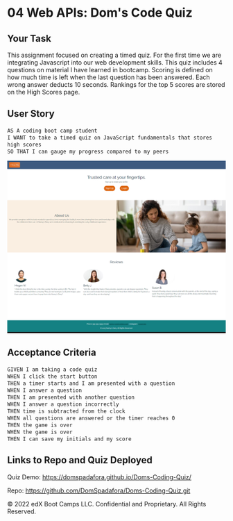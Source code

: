# 04 Web APIs: Dom's Code Quiz

## Your Task

This assignment focused on creating a timed quiz. For the first time we are integrating Javascript into our web development skills. This quiz includes 4 questions on material I have learned in bootcamp. Scoring is defined on how much time is left when the last question has been answered. Each wrong answer deducts 10 seconds. Rankings for the top 5 scores are stored on the High Scores page. 

## User Story

```
AS A coding boot camp student
I WANT to take a timed quiz on JavaScript fundamentals that stores high scores
SO THAT I can gauge my progress compared to my peers
```
![Final Product](./assets/images/NannysDiary.PNG)

## Acceptance Criteria

```
GIVEN I am taking a code quiz
WHEN I click the start button
THEN a timer starts and I am presented with a question
WHEN I answer a question
THEN I am presented with another question
WHEN I answer a question incorrectly
THEN time is subtracted from the clock
WHEN all questions are answered or the timer reaches 0
THEN the game is over
WHEN the game is over
THEN I can save my initials and my score
```

## Links to Repo and Quiz Deployed

Quiz Demo: https://domspadafora.github.io/Doms-Coding-Quiz/

Repo: https://github.com/DomSpadafora/Doms-Coding-Quiz.git


© 2022 edX Boot Camps LLC. Confidential and Proprietary. All Rights Reserved.
